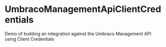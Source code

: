 # UmbracoManagementApiClientCredentials
Demo of building an integration against the Umbraco Management API using Client Credentials

